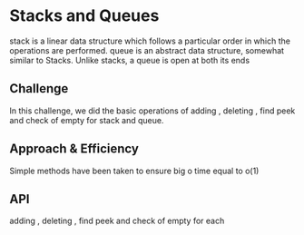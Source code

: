 # Stacks and Queues
stack is a linear data structure which follows a particular order in which the operations are performed.
queue is an abstract data structure, somewhat similar to Stacks. Unlike stacks, a queue is open at both its ends
## Challenge
In this challenge, we did the basic operations of adding , deleting , find peek and check of empty for stack and queue.

## Approach & Efficiency
Simple methods have been taken to ensure big o time equal to o(1)
## API
adding , deleting , find peek and check of empty for each
